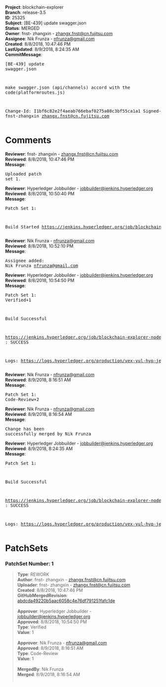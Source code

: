 <strong>Project</strong>: blockchain-explorer<br><strong>Branch</strong>: release-3.5<br><strong>ID</strong>: 25325<br><strong>Subject</strong>: [BE-439] update swagger.json<br><strong>Status</strong>: MERGED<br><strong>Owner</strong>: fnst- zhangxin - zhangx.fnst@cn.fujitsu.com<br><strong>Assignee</strong>: Nik Frunza - nfrunza@gmail.com<br><strong>Created</strong>: 8/8/2018, 10:47:46 PM<br><strong>LastUpdated</strong>: 8/9/2018, 8:24:35 AM<br><strong>CommitMessage</strong>:<br><pre>[BE-439] update swagger.json

make swagger.json (api/channels) accord with the code(platformroutes.js)

Change-Id: I1bf6c82e2f4aeab766ebaf0275a08c3bf55ca1a1
Signed-off-by: fnst-zhangxin <zhangx.fnst@cn.fujitsu.com>
</pre><h1>Comments</h1><strong>Reviewer</strong>: fnst- zhangxin - zhangx.fnst@cn.fujitsu.com<br><strong>Reviewed</strong>: 8/8/2018, 10:47:46 PM<br><strong>Message</strong>: <pre>Uploaded patch set 1.</pre><strong>Reviewer</strong>: Hyperledger Jobbuilder - jobbuilder@jenkins.hyperledger.org<br><strong>Reviewed</strong>: 8/8/2018, 10:50:40 PM<br><strong>Message</strong>: <pre>Patch Set 1:

Build Started https://jenkins.hyperledger.org/job/blockchain-explorer-node6-verify-x86_64/387/</pre><strong>Reviewer</strong>: Nik Frunza - nfrunza@gmail.com<br><strong>Reviewed</strong>: 8/8/2018, 10:52:10 PM<br><strong>Message</strong>: <pre>Assignee added: Nik Frunza <nfrunza@gmail.com></pre><strong>Reviewer</strong>: Hyperledger Jobbuilder - jobbuilder@jenkins.hyperledger.org<br><strong>Reviewed</strong>: 8/8/2018, 10:54:50 PM<br><strong>Message</strong>: <pre>Patch Set 1: Verified+1

Build Successful 

https://jenkins.hyperledger.org/job/blockchain-explorer-node6-verify-x86_64/387/ : SUCCESS

Logs: https://logs.hyperledger.org/production/vex-yul-hyp-jenkins-3/blockchain-explorer-node6-verify-x86_64/387</pre><strong>Reviewer</strong>: Nik Frunza - nfrunza@gmail.com<br><strong>Reviewed</strong>: 8/9/2018, 8:16:51 AM<br><strong>Message</strong>: <pre>Patch Set 1: Code-Review+2</pre><strong>Reviewer</strong>: Nik Frunza - nfrunza@gmail.com<br><strong>Reviewed</strong>: 8/9/2018, 8:16:54 AM<br><strong>Message</strong>: <pre>Change has been successfully merged by Nik Frunza</pre><strong>Reviewer</strong>: Hyperledger Jobbuilder - jobbuilder@jenkins.hyperledger.org<br><strong>Reviewed</strong>: 8/9/2018, 8:24:35 AM<br><strong>Message</strong>: <pre>Patch Set 1:

Build Successful 

https://jenkins.hyperledger.org/job/blockchain-explorer-node6-merge-x86_64/216/ : SUCCESS

Logs: https://logs.hyperledger.org/production/vex-yul-hyp-jenkins-3/blockchain-explorer-node6-merge-x86_64/216</pre><h1>PatchSets</h1><h3>PatchSet Number: 1</h3><blockquote><strong>Type</strong>: REWORK<br><strong>Author</strong>: fnst- zhangxin - zhangx.fnst@cn.fujitsu.com<br><strong>Uploader</strong>: fnst- zhangxin - zhangx.fnst@cn.fujitsu.com<br><strong>Created</strong>: 8/8/2018, 10:47:46 PM<br><strong>GitHubMergedRevision</strong>: [abdcda49220b5aac6058c4e76df791251fafc1de](https://github.com/hyperledger-gerrit-archive/blockchain-explorer/commit/abdcda49220b5aac6058c4e76df791251fafc1de)<br><br><strong>Approver</strong>: Hyperledger Jobbuilder - jobbuilder@jenkins.hyperledger.org<br><strong>Approved</strong>: 8/8/2018, 10:54:50 PM<br><strong>Type</strong>: Verified<br><strong>Value</strong>: 1<br><br><strong>Approver</strong>: Nik Frunza - nfrunza@gmail.com<br><strong>Approved</strong>: 8/9/2018, 8:16:51 AM<br><strong>Type</strong>: Code-Review<br><strong>Value</strong>: 1<br><br><strong>MergedBy</strong>: Nik Frunza<br><strong>Merged</strong>: 8/9/2018, 8:16:54 AM<br><br></blockquote>